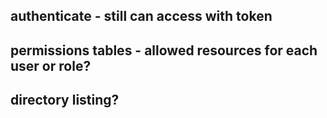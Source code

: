 ## authenticate - still can access with token
## permissions tables - allowed resources for each user or role?
## directory listing?
